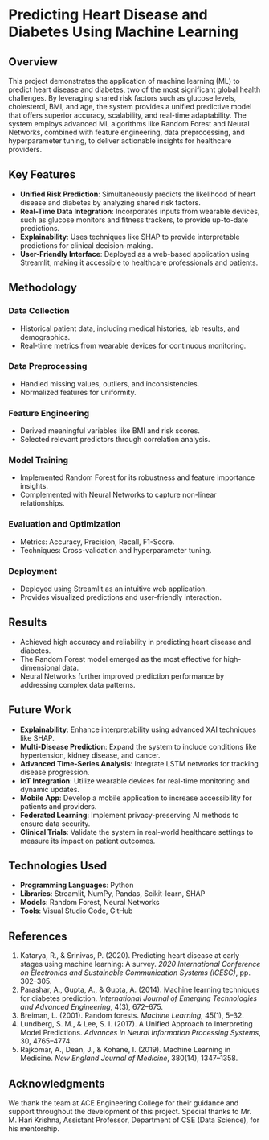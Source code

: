 # Predicting Heart Disease and Diabetes Using Machine Learning

## Overview
This project demonstrates the application of machine learning (ML) to predict heart disease and diabetes, two of the most significant global health challenges. By leveraging shared risk factors such as glucose levels, cholesterol, BMI, and age, the system provides a unified predictive model that offers superior accuracy, scalability, and real-time adaptability. The system employs advanced ML algorithms like Random Forest and Neural Networks, combined with feature engineering, data preprocessing, and hyperparameter tuning, to deliver actionable insights for healthcare providers.

## Key Features
- **Unified Risk Prediction**: Simultaneously predicts the likelihood of heart disease and diabetes by analyzing shared risk factors.
- **Real-Time Data Integration**: Incorporates inputs from wearable devices, such as glucose monitors and fitness trackers, to provide up-to-date predictions.
- **Explainability**: Uses techniques like SHAP to provide interpretable predictions for clinical decision-making.
- **User-Friendly Interface**: Deployed as a web-based application using Streamlit, making it accessible to healthcare professionals and patients.

## Methodology
### Data Collection
- Historical patient data, including medical histories, lab results, and demographics.
- Real-time metrics from wearable devices for continuous monitoring.

### Data Preprocessing
- Handled missing values, outliers, and inconsistencies.
- Normalized features for uniformity.

### Feature Engineering
- Derived meaningful variables like BMI and risk scores.
- Selected relevant predictors through correlation analysis.

### Model Training
- Implemented Random Forest for its robustness and feature importance insights.
- Complemented with Neural Networks to capture non-linear relationships.

### Evaluation and Optimization
- Metrics: Accuracy, Precision, Recall, F1-Score.
- Techniques: Cross-validation and hyperparameter tuning.

### Deployment
- Deployed using Streamlit as an intuitive web application.
- Provides visualized predictions and user-friendly interaction.

## Results
- Achieved high accuracy and reliability in predicting heart disease and diabetes.
- The Random Forest model emerged as the most effective for high-dimensional data.
- Neural Networks further improved prediction performance by addressing complex data patterns.

## Future Work
- **Explainability**: Enhance interpretability using advanced XAI techniques like SHAP.
- **Multi-Disease Prediction**: Expand the system to include conditions like hypertension, kidney disease, and cancer.
- **Advanced Time-Series Analysis**: Integrate LSTM networks for tracking disease progression.
- **IoT Integration**: Utilize wearable devices for real-time monitoring and dynamic updates.
- **Mobile App**: Develop a mobile application to increase accessibility for patients and providers.
- **Federated Learning**: Implement privacy-preserving AI methods to ensure data security.
- **Clinical Trials**: Validate the system in real-world healthcare settings to measure its impact on patient outcomes.

## Technologies Used
- **Programming Languages**: Python
- **Libraries**: Streamlit, NumPy, Pandas, Scikit-learn, SHAP
- **Models**: Random Forest, Neural Networks
- **Tools**: Visual Studio Code, GitHub

## References
1. Katarya, R., & Srinivas, P. (2020). Predicting heart disease at early stages using machine learning: A survey. *2020 International Conference on Electronics and Sustainable Communication Systems (ICESC)*, pp. 302–305.
2. Parashar, A., Gupta, A., & Gupta, A. (2014). Machine learning techniques for diabetes prediction. *International Journal of Emerging Technologies and Advanced Engineering*, 4(3), 672–675.
3. Breiman, L. (2001). Random forests. *Machine Learning*, 45(1), 5–32.
4. Lundberg, S. M., & Lee, S. I. (2017). A Unified Approach to Interpreting Model Predictions. *Advances in Neural Information Processing Systems*, 30, 4765–4774.
5. Rajkomar, A., Dean, J., & Kohane, I. (2019). Machine Learning in Medicine. *New England Journal of Medicine*, 380(14), 1347–1358.

## Acknowledgments
We thank the team at ACE Engineering College for their guidance and support throughout the development of this project. Special thanks to Mr. M. Hari Krishna, Assistant Professor, Department of CSE (Data Science), for his mentorship.
